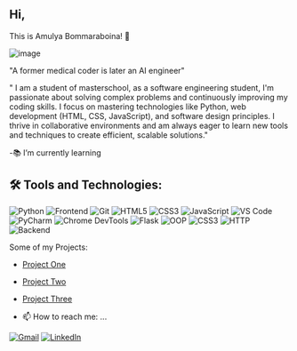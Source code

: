 ## Hi, 
This is Amulya Bommaraboina! 👋

![image](https://i.postimg.cc/y6PxhwMx/amulya.png)



"A former medical coder is later an AI engineer"

" I am a student of masterschool, as a software engineering student, I'm passionate about solving complex problems and continuously improving my coding skills. I focus on mastering technologies like Python, web development (HTML, CSS, JavaScript), and software design principles. I thrive in collaborative environments and am always eager to learn new tools and techniques to create efficient, scalable solutions."



-📚 I’m currently learning 

## 🛠️ Tools and Technologies:

![Python](https://img.shields.io/badge/Python-3776AB?style=flat&logo=python&logoColor=white)
![Frontend](https://img.shields.io/badge/Frontend-007ACC?style=flat&logo=html5&logoColor=white)
![Git](https://img.shields.io/badge/Git-F05032?style=flat&logo=git&logoColor=white)
![HTML5](https://img.shields.io/badge/HTML5-E34F26?style=flat&logo=html5&logoColor=white)
![CSS3](https://img.shields.io/badge/CSS3-1572B6?style=flat&logo=css3&logoColor=white)
![JavaScript](https://img.shields.io/badge/JavaScript-F7DF1E?style=flat&logo=javascript&logoColor=black)
![VS Code](https://img.shields.io/badge/VS%20Code-007ACC?style=flat&logo=visual-studio-code&logoColor=white)
![PyCharm](https://img.shields.io/badge/PyCharm-000000?style=flat&logo=pycharm&logoColor=white)
![Chrome DevTools](https://img.shields.io/badge/Chrome%20DevTools-4285F4?style=flat&logo=google-chrome&logoColor=white)
![Flask](https://img.shields.io/badge/Flask-000000?style=flat&logo=flask&logoColor=white)
![OOP](https://img.shields.io/badge/OOP-4B8BBE?style=flat&logo=python&logoColor=white)
![CSS3](https://img.shields.io/badge/CSS3-1572B6?style=flat&logo=css3&logoColor=white)
![HTTP](https://img.shields.io/badge/HTTP-005A9C?style=flat&logo=internet-explorer&logoColor=white)
![Backend](https://img.shields.io/badge/Backend-6DB33F?style=flat&logo=server&logoColor=white)


Some of my Projects:
- [Project One](https://github.com/Amulya-2304/Word_chain_game)
- [Project Two](https://github.com/Amulya-2304/recipes)
- [Project Three](https://github.com/Amulya-2304/My_portfolio.git)


- 📫 How to reach me: ...
  
[![Gmail](https://img.shields.io/badge/Gmail-D14836?style=flat&logo=gmail&logoColor=white)](mailto:bommaraboinaamulya@gmail.com)
[![LinkedIn](https://img.shields.io/badge/LinkedIn-0077B5?style=flat&logo=linkedin&logoColor=white)](https://www.linkedin.com/in/linkedin.com/in/amulya-bommaraboina-622a1a224/)

<!-- 
**Amulya-2304/Amulya-2304** is a ✨ _special_ ✨ repository because its `README.md` (this file) appears on your GitHub profile.

Here are some ideas to get you started:

- 🔭 I’m currently working on ...
- 🌱 I’m currently learning 
- 👯 I’m looking to collaborate on ...
- 🤔 I’m looking for help with ...
- 💬 Ask me about ...

- 📫 How to reach me: ...
- 😄 Pronouns: ...
- ⚡ Fun fact: ...
-->
